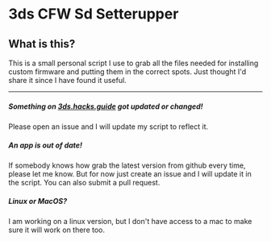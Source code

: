 # 3ds CFW Sd Setterupper
## What is this?
This is a small personal script I use to grab all the files needed for installing custom firmware and putting them in the correct spots. 
Just thought I'd share it since I have found it useful.


--------
##### Something on [3ds.hacks.guide](https://3ds.hacks.guide) got updated or changed!
Please open an issue and I will update my script to reflect it.

##### An app is out of date!
If somebody knows how grab the latest version from github every time, please let me know. But for now just create an issue and I will update it in the script. You can also submit a pull request.

##### Linux or MacOS?
I am working on a linux version, but I don't have access to a mac to make sure it will work on there too.
